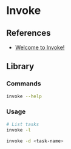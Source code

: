 # Invoke

## References

- [Welcome to Invoke!](https://www.pyinvoke.org/)

## Library

### Commands

```sh
invoke --help
```

### Usage

```sh
# List tasks
invoke -l

invoke -d <task-name>
```
